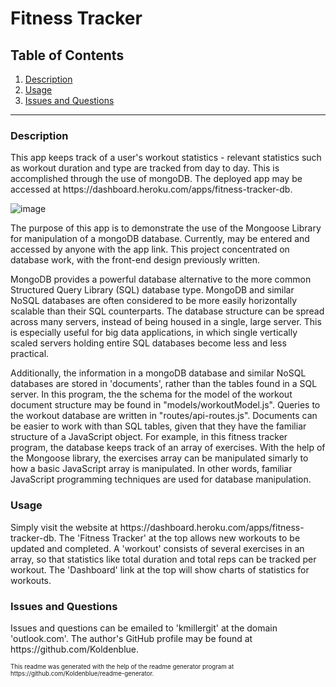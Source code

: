# Fitness Tracker


## Table of Contents

1. <a href="#description">Description</a>
2. <a href="#usage">Usage</a>
3. <a href="#questions">Issues and Questions</a>
<hr><h3 id='description'>Description</h3>
This app keeps track of a user's workout statistics - relevant statistics such as workout duration and type are tracked from day to day. This is accomplished through the use of mongoDB. The deployed app may be accessed at https://dashboard.heroku.com/apps/fitness-tracker-db. 

![image](https://user-images.githubusercontent.com/64618290/93720035-5e2ef780-fb3b-11ea-99c8-74bc59cfa6df.png)

The purpose of this app is to demonstrate the use of the Mongoose Library for manipulation of a mongoDB database. Currently, may be entered and accessed by anyone with the app link. This project concentrated on database work, with the front-end design previously written. 

MongoDB provides a powerful database alternative to the more common Structured Query Library (SQL) database type. MongoDB and similar NoSQL databases are often considered to be more easily horizontally scalable than their SQL counterparts. The database structure can be spread across many servers, instead of being housed in a single, large server. This is especially useful for big data applications, in which single vertically scaled servers holding entire SQL databases become less and less practical. 

Additionally, the information in a mongoDB database and similar NoSQL databases are stored in 'documents', rather than the tables found in a SQL server. In this program, the the schema for the model of the workout document structure may be found in "models/workoutModel.js". Queries to the workout database are written in "routes/api-routes.js". Documents can be easier to work with than SQL tables, given that they have the familiar structure of a JavaScript object. For example, in this fitness tracker program, the database keeps track of an array of exercises. With the help of the Mongoose library, the exercises array can be manipulated simarly to how a basic JavaScript array is manipulated. In other words, familiar JavaScript programming techniques are used for database manipulation. 

<h3 id='usage'>Usage</h3>
Simply visit the website at https://dashboard.heroku.com/apps/fitness-tracker-db. The 'Fitness Tracker' at the top allows new workouts to be updated and completed. A 'workout' consists of several exercises in an array, so that statistics like total duration and total reps can be tracked per workout. The 'Dashboard' link at the top will show charts of statistics for workouts.

<h3 id='questions'>Issues and Questions</h3>
Issues and questions can be emailed to 'kmillergit' at the domain 'outlook.com'. The author's GitHub profile may be found at https://github.com/Koldenblue.<p><sub><sup>This readme was generated with the help of the readme generator program at https://github.com/Koldenblue/readme-generator.</sup></sub></p>